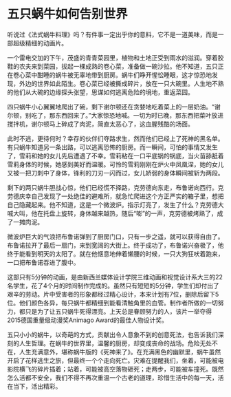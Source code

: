 # 五只蜗牛如何告别世界

听说过《法式蜗牛料理》吗？有件事一定出乎你的意料，它不是一道美味，而是一部超级精细的动画片。 

一个雷电交加的下午，茂盛的青青菜园里，植物和土地正受到雨水的滋润。穿着胶鞋的农夫来到菜园，拔起一棵成熟的卷心菜，准备做一碗沙拉。他不知道，五只正在卷心菜中酣睡的蜗牛被无辜地带到厨房。蜗牛们睁开惺忪睡眼，这才惊恐地发现，外边的世界如此陌生。卷心菜已经被撕成碎片，放在一只大碗里。人生地不熟的他们从大碗的边缘探头张望，思谋如何逃离危险的境地，重返菜园。 

四只蜗牛小心翼翼地爬出了碗，剩下谢尔顿还在贪婪地吃着菜上的一层奶油。“谢尔顿，别吃了，那东西回来了。”大家惊恐地喊。一切为时已晚，那东西把菜叶放进搅拌机，谢尔顿马上碎成了肉泥，简直太恶心了，这血腥残酷的场面。 

此时不逃，更待何时？幸存的伙伴们夺路求生，然而他们已经上了死神的黑名单。有只蜗牛知道另一条出路，可以逃离恐怖的厨房。而一瞬间，可怕的事情又发生了，雪莉和她的女儿先后遭遇了不幸。雪莉粘在一口平底锅的锅底，当火苗舔舐着雪莉身体的时候，她感到美好而温暖。可怜的雪莉刚刚在炉火中凤凰涅，她的女儿又被一把刀刺中了身体，锋利的刀刃一闪而过，女儿娇弱的身体瞬间被斩为两段。 

剩下的两只蜗牛胆战心惊，他们已经慌不择路，克劳德向东走，布鲁诺向西行。克劳德庆幸自己发现了一处绝佳的避难所，就急忙爬进这个方正严实的箱子里，想把自己隐藏起来。他不知道，这是一个微波炉。指示灯亮了，发生了什么？克劳德大喊大叫，他在托盘上旋转，身体越来越热，随后“嘭”的一声，克劳德被烤熟了，成了一摊肉泥。 

微波炉巨大的气浪把布鲁诺弹到了厨房门口，只有一步之遥，就可以获得自由了。布鲁诺拉开了最后一扇门，来到宽阔的大街上。终于成功了，布鲁诺兴奋极了，他终于能看到明天的太阳了。就在他惬意地伸着懒腰的时候，一只大狗狂吠着跑来，一口把布鲁诺吞进了腹中。 

这部只有5分钟的动画，是由新西兰媒体设计学院三维动画和视觉设计系大三的22名学生，花了4个月的时间制作完成的。虽然只有短短的5分钟，学生们却付出了艰辛的劳动。片中受害者的形象都经过精心设计，本来计划有7位，删除后留下5位。他们颜色各异，每只蜗牛都精细到能看清触角里的血管。制作者所做的一切努力，都只是为了让五只蜗牛死得漂亮。上天总是眷顾努力的人，该片一举夺得2015德国重量级动漫奖Animago Award的最佳人物设计奖。 

五只小小的蜗牛，以奇葩的方式，贡献出令人意象不到的创意死法，也告诉我们深刻的人生哲理。在蜗牛的世界里，温馨的厨房，却变成丧命的战场。危险无处不在，人生充满意外，堪称蜗牛版的《死神来了》。在充满黑色的幽默里，蜗牛虽然开启了花样逃生之旅，但最终一个个走向死亡。灾难在提醒我们，坐着，可能被电影院横飞的碎片插着；站着，可能被高空落物砸死；走两步，可能被车撞死。既然怎么活都不安全，我们不得不再次重温一个古老的道理，珍惜生活中的每一天，活在当下，活出精彩。